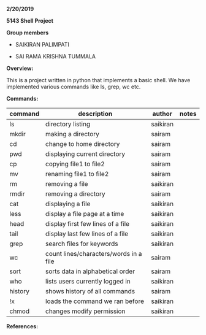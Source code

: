 **2/20/2019**

**5143 Shell Project**

**Group members**

- SAIKIRAN PALIMPATI

- SAI RAMA KRISHNA TUMMALA

**Overview:**

This is a project written in python that implements a basic shell. We have implemented various commands like ls, grep, wc etc.




**Commands:**

|  command  |           description                |  author   |  notes  |
|-----------|--------------------------------------|-----------|---------|
|    ls     |       directory listing              |  saikiran |         |
|   mkdir   |      making a directory              |  sairam   |         |
|    cd     |    change to home directory          |  sairam   |         |
|   pwd     |    displaying current directory      |  sairam   |         |
|   cp      |      copying file1 to file2          |  sairam   |         |
|   mv      |    renaming file1 to file2           |  sairam   |         |
|   rm      |       removing a file                |  saikiran |         |
|   rmdir   |    removing a directory              |  sairam   |         |
|   cat     |   displaying a file                  |  saikiran |         |
|   less    |   display a file page at a time      |  saikiran |         |
|   head    |   display first few lines of a file  |  saikiran |         |
|   tail    |   display last few lines of a file   |  saikiran |         |
|   grep    |   search files for keywords          |  saikiran |         |
|    wc     |count lines/characters/words in a file|  sairam   |         |
|   sort    | sorts data in alphabetical order     |  sairam   |         |
|   who     | lists users currently logged in      | saikiran  |         |
|  history  | shows history of all commands        |  sairam   |         |
|  !x       |  loads the command we ran before     | saikiran  |         |
|   chmod   |    changes modify permission         | saikiran  |         |


**References:**



